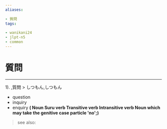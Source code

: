```yaml
---
aliases:
    
- 質問
tags:
    
- wanikani24
- jlpt-n5
- common
---
```


# 質問
---
1).
,質問 > しつもん,しつもん

- question
- inquiry
- enquiry
**( Noun Suru verb Transitive verb Intransitive verb Noun which may take the genitive case particle 'no';)**
> see also: 
            